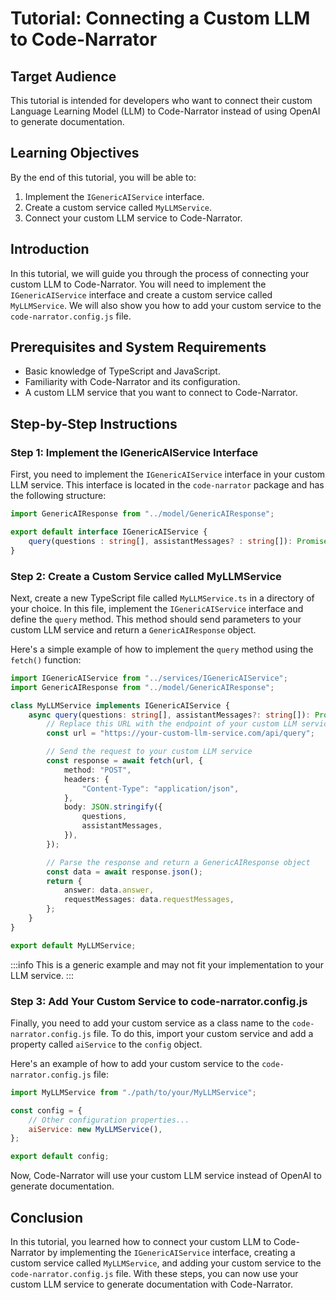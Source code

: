 # Tutorial: Connecting a Custom LLM to Code-Narrator

## Target Audience
This tutorial is intended for developers who want to connect their custom Language Learning Model (LLM) to Code-Narrator instead of using OpenAI to generate documentation.

## Learning Objectives
By the end of this tutorial, you will be able to:
1. Implement the `IGenericAIService` interface.
2. Create a custom service called `MyLLMService`.
3. Connect your custom LLM service to Code-Narrator.

## Introduction
In this tutorial, we will guide you through the process of connecting your custom LLM to Code-Narrator. You will need to implement the `IGenericAIService` interface and create a custom service called `MyLLMService`. We will also show you how to add your custom service to the `code-narrator.config.js` file.

## Prerequisites and System Requirements
- Basic knowledge of TypeScript and JavaScript.
- Familiarity with Code-Narrator and its configuration.
- A custom LLM service that you want to connect to Code-Narrator.

## Step-by-Step Instructions

### Step 1: Implement the IGenericAIService Interface
First, you need to implement the `IGenericAIService` interface in your custom LLM service. This interface is located in the `code-narrator` package and has the following structure:

```typescript
import GenericAIResponse from "../model/GenericAIResponse";

export default interface IGenericAIService {
    query(questions : string[], assistantMessages? : string[]): Promise<GenericAIResponse>;
}
```

### Step 2: Create a Custom Service called MyLLMService
Next, create a new TypeScript file called `MyLLMService.ts` in a directory of your choice. In this file, implement the `IGenericAIService` interface and define the `query` method. This method should send parameters to your custom LLM service and return a `GenericAIResponse` object.

Here's a simple example of how to implement the `query` method using the `fetch()` function:

```typescript
import IGenericAIService from "../services/IGenericAIService";
import GenericAIResponse from "../model/GenericAIResponse";

class MyLLMService implements IGenericAIService {
    async query(questions: string[], assistantMessages?: string[]): Promise<GenericAIResponse> {
        // Replace this URL with the endpoint of your custom LLM service
        const url = "https://your-custom-llm-service.com/api/query";

        // Send the request to your custom LLM service
        const response = await fetch(url, {
            method: "POST",
            headers: {
                "Content-Type": "application/json",
            },
            body: JSON.stringify({
                questions,
                assistantMessages,
            }),
        });

        // Parse the response and return a GenericAIResponse object
        const data = await response.json();
        return {
            answer: data.answer,
            requestMessages: data.requestMessages,
        };
    }
}

export default MyLLMService;
```

:::info
This is a generic example and may not fit your implementation to your LLM service.
:::

### Step 3: Add Your Custom Service to code-narrator.config.js
Finally, you need to add your custom service as a class name to the `code-narrator.config.js` file. To do this, import your custom service and add a property called `aiService` to the `config` object.

Here's an example of how to add your custom service to the `code-narrator.config.js` file:

```javascript
import MyLLMService from "./path/to/your/MyLLMService";

const config = {
    // Other configuration properties...
    aiService: new MyLLMService(),
};

export default config;
```

Now, Code-Narrator will use your custom LLM service instead of OpenAI to generate documentation.

## Conclusion
In this tutorial, you learned how to connect your custom LLM to Code-Narrator by implementing the `IGenericAIService` interface, creating a custom service called `MyLLMService`, and adding your custom service to the `code-narrator.config.js` file. With these steps, you can now use your custom LLM service to generate documentation with Code-Narrator.